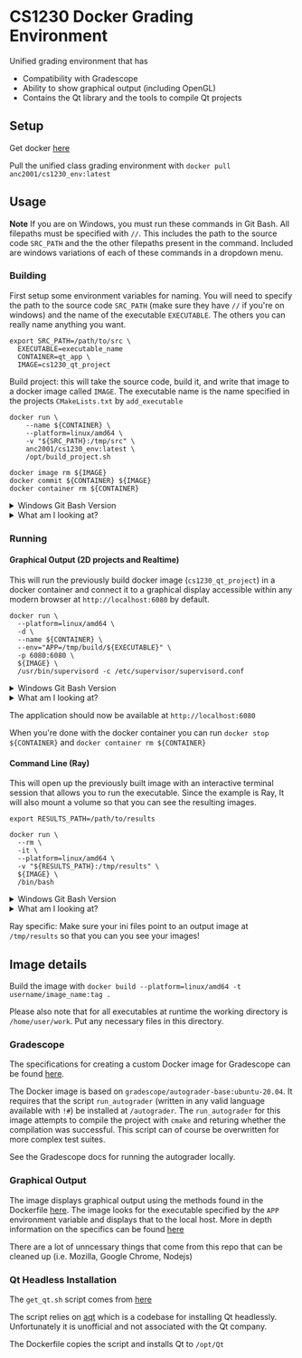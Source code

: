 # CS1230 Docker Grading Environment 
Unified grading environment that has 
 * Compatibility with Gradescope 
 * Ability to show graphical output (including OpenGL) 
 * Contains the Qt library and the tools to compile Qt projects 

## Setup 
Get docker [here](https://docs.docker.com/get-docker/)

Pull the unified class grading environment with `docker pull anc2001/cs1230_env:latest`

## Usage 
**Note** If you are on Windows, you must run these commands in Git Bash. All filepaths must be specified with `//`. This includes the path to the source code `SRC_PATH` and the the other filepaths present in the command. Included are windows variations of each of these commands in a dropdown menu. 

### Building 
First setup some environment variables for naming. You will need to specify the path to the source code `SRC_PATH` (make sure they have `//` if you're on windows) and the name of the executable `EXECUTABLE`. The others you can really name anything you want. 
```
export SRC_PATH=/path/to/src \
  EXECUTABLE=executable_name
  CONTAINER=qt_app \
  IMAGE=cs1230_qt_project 
```

Build project: this will take the source code, build it, and write that image to a docker image called `IMAGE`. The executable name is the name specified in the projects `CMakeLists.txt` by `add_executable`

```
docker run \
    --name ${CONTAINER} \
    --platform=linux/amd64 \
    -v "${SRC_PATH}:/tmp/src" \
    anc2001/cs1230_env:latest \
    /opt/build_project.sh

docker image rm ${IMAGE}
docker commit ${CONTAINER} ${IMAGE}
docker container rm ${CONTAINER}
```

<details>
  <summary>Windows Git Bash Version</summary>
docker run \
    --name ${CONTAINER} \
    --platform=linux/amd64 \
    -v "${SRC_PATH}://tmp//src" \
    anc2001/cs1230_env:latest \
    //opt//build_project.sh

docker image rm ${IMAGE}
docker commit ${CONTAINER} ${IMAGE}
docker container rm ${CONTAINER}

</details>

<details>
  <summary>What am I looking at?</summary>

`--name` specifices the name of the container 

`--platform` specifies the architecture the docker container will run on

`-v "${SRC_PATH}:/tmp/src"` mounts a volume in the container. The files at `SRC_PATH` (the project source code) will be accessible at `/tmp/src` within the container 

`anc2001/cs1230_env:latest` is the name of the Docker Image the container is based on

`/opt/build_project.sh` is the script the docker container will run upon starting 

`docker image rm ${IMAGE}` - deletes the previous image at `IMAGE`

`docker commit ${CONTAINER} ${IMAGE}` - saves the container as permanent memory at `IMAGE`, otherwise the compiled executable will disappear after the container is removed 

`docker container rm ${CONTAINER}` - Remove the container 
</details>

### Running 
#### Graphical Output (2D projects and Realtime)
This will run the previously build docker image (`cs1230_qt_project`) in a docker container and connect it to a graphical display accessible within any modern browser at `http://localhost:6080` by default. 
```
docker run \
  --platform=linux/amd64 \
  -d \
  --name ${CONTAINER} \
  --env="APP=/tmp/build/${EXECUTABLE}" \
  -p 6080:6080 \
  ${IMAGE} \
  /usr/bin/supervisord -c /etc/supervisor/supervisord.conf
```

<details>
  <summary>Windows Git Bash Version</summary>
docker run \
  --platform=linux/amd64 \
  -d \
  --name ${CONTAINER} \
  --env="APP=//tmp//build//${EXECUTABLE}" \
  -p 6080:6080 \
  ${IMAGE} \
  //usr//bin//supervisord -c //etc//supervisor//supervisord.conf

</details>

<details>
  <summary>What am I looking at?</summary>

`-d` means the container runs in detached mode (i.e. in the background)

`--env` sets the environment variable `APP` inside the container. The container will by default look at 

`-p` opens up a port at 6080 by default, you can change this if you really want by changing the first argument number

`/usr/bin/supervisord -c /etc/supervisor/supervisord.conf` is the command to open up a graphical session and expose it at the corresponding sport 
</details>

The application should now be available at `http://localhost:6080`

When you're done with the docker container you can run `docker stop ${CONTAINER}` and `docker container rm ${CONTAINER}`

#### Command Line (Ray)
This will open up the previously built image with an interactive terminal session that allows you to run the executable. Since the example is Ray, It will also mount a volume so that you can see the resulting images. 

```
export RESULTS_PATH=/path/to/results

docker run \
  --rm \
  -it \
  --platform=linux/amd64 \
  -v "${RESULTS_PATH}:/tmp/results" \
  ${IMAGE} \
  /bin/bash
```

<details>
  <summary>Windows Git Bash Version</summary>
export RESULTS_PATH=//path//to//results

docker run \
  --rm \
  -it \
  --platform=linux/amd64 \
  -v "${RESULTS_PATH}://tmp//results" \
  ${IMAGE} \
  //bin//bash
  
</details>

<details>
  <summary>What am I looking at?</summary>

`-it` specifies an interactive session 

`--rm` will remove the container when exited 

`/bin/bash` is the command to open up `bash` upon starting the container 
</details>

Ray specific: Make sure your ini files point to an output image at `/tmp/results` so that you can you see your images! 

## Image details
Build the image with `docker build --platform=linux/amd64 -t username/image_name:tag .`

Please also note that for all executables at runtime the working directory is `/home/user/work`. Put any necessary files in this directory. 

### Gradescope
The specifications for creating a custom Docker image for Gradescope can be found [here](https://gradescope-autograders.readthedocs.io/en/latest/manual_docker/). 

The Docker image is based on `gradescope/autograder-base:ubuntu-20.04`. It requires that the script `run_autograder` (written in any valid language available with `!#`) be installed at `/autograder`. The `run_autograder` for this image attempts to compile the project with `cmake` and returing whether the compilation was successful. This script can of course be overwritten for more complex test suites. 

See the Gradescope docs for running the autograder locally. 

### Graphical Output
The image displays graphical output using the methods found in the Dockerfile [here](https://github.com/thewtex/docker-opengl/tree/webgl). The image looks for the executable specified by the `APP` environment variable and displays that to the local host. More in depth information on the specifics can be found [here](https://github.com/thewtex/docker-opengl/blob/master/README.rst)

There are a lot of unncessary things that come from this repo that can be cleaned up (i.e. Mozilla, Google Chrome, Nodejs)

### Qt Headless Installation
The `get_qt.sh` script comes from [here](https://github.com/state-of-the-art/qt6-docker)

The script relies on [aqt](https://github.com/miurahr/aqtinstall) which is a codebase for installing Qt headlessly. Unfortunately it is unofficial and not associated with the Qt company. 

The Dockerfile copies the script and installs Qt to `/opt/Qt`